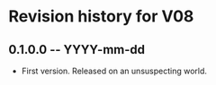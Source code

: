 # Revision history for V08

## 0.1.0.0 -- YYYY-mm-dd

* First version. Released on an unsuspecting world.
